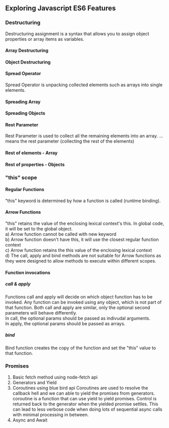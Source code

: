 ## Exploring Javascript ES6 Features

### Destructuring
Destructuring assignment is a syntax that allows you to assign object properties or array items as variables. 
#### Array Destructuring
#### Object Destructuring

#### Spread Operator
Spread Operator is unpacking collected elements such as arrays into single elements.
#### Spreading Array
#### Spreading Objects

#### Rest Parameter
Rest Parameter is used to collect all the remaining elements into an array. 
... means the rest parameter (collecting the rest of the elements)
#### Rest of elements - Array
#### Rest of properties - Objects

### "this" scope
#### Regular Functions  
"this" keyword is determined by how a function is called (runtime binding).
#### Arrow Functions  
"this" retains the value of the enclosing lexical context's this. In global code, it will be set to the global object.  
a) Arrow function cannot be called with new keyword  
b) Arrow function doesn't have this, it will use the closest regular function context  
c) Arrow function retains the this value of the enclosing lexical context  
d) The call, apply and bind methods are not suitable for Arrow functions as they were designed to allow methods to execute within different scopes.  

#### Function invocations  
##### call & apply  
Functions call and apply will decide on which object function has to be invoked. Any function can be invoked using any object, which is not part of that function. Both call and apply are similar, only the optional second parameters will behave differently.  
In call, the optional params should be passed as indivudal arguments.  
In apply, the optional params should be passed as arrays.  

##### bind  
Bind function creates the copy of the function and set the "this" value to that function.

### Promises
1) Basic fetch method using node-fetch api
2) Generators and Yield
3) Coroutines using blue bird api
Coroutines are used to resolve the callback hell and we can able to yield the promises from generators.
coroutine is a function that can use yield to yield promises. Control is returned back to the generator when the yielded promise settles. This can lead to less verbose code when doing lots of sequential async calls 
with minimal processing in between.
4) Async and Await


